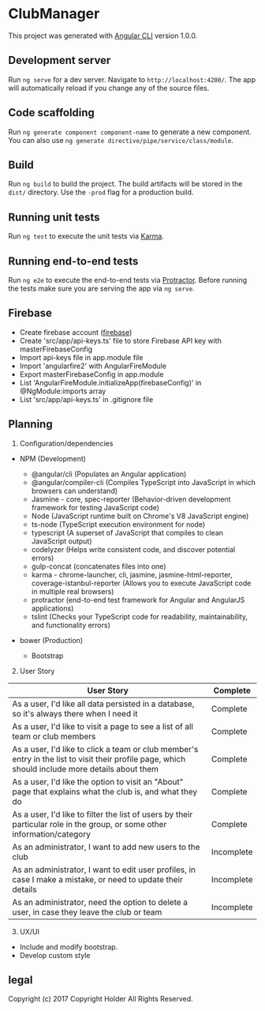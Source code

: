 # ClubManager

This project was generated with [Angular CLI](https://github.com/angular/angular-cli) version 1.0.0.

## Development server

Run `ng serve` for a dev server. Navigate to `http://localhost:4200/`. The app will automatically reload if you change any of the source files.

## Code scaffolding

Run `ng generate component component-name` to generate a new component. You can also use `ng generate directive/pipe/service/class/module`.

## Build

Run `ng build` to build the project. The build artifacts will be stored in the `dist/` directory. Use the `-prod` flag for a production build.

## Running unit tests

Run `ng test` to execute the unit tests via [Karma](https://karma-runner.github.io).

## Running end-to-end tests

Run `ng e2e` to execute the end-to-end tests via [Protractor](http://www.protractortest.org/).
Before running the tests make sure you are serving the app via `ng serve`.

## Firebase
* Create firebase account ([firebase](https://firebase.google.com/))
* Create 'src/app/api-keys.ts' file to store Firebase API key with masterFirebaseConfig
* Import api-keys file in app.module file
* Import 'angularfire2' with AngularFireModule
* Export masterFirebaseConfig in app.module
* List 'AngularFireModule.initializeApp(firebaseConfig)' in @NgModule:imports array
* List 'src/app/api-keys.ts' in .gitignore file

## Planning

1. Configuration/dependencies
  * NPM (Development)
    * @angular/cli (Populates  an Angular application)
    * @angular/compiler-cli (Compiles TypeScript into JavaScript in which browsers can understand)
    * Jasmine - core, spec-reporter  (Behavior-driven development framework for testing JavaScript code)
    * Node (JavaScript runtime built on Chrome's V8 JavaScript engine)
    * ts-node (TypeScript execution environment for node)
    * typescript (A superset of JavaScript that compiles to clean JavaScript output)
    * codelyzer (Helps write consistent code, and discover potential errors)
    * gulp-concat (concatenates files into one)
    * karma - chrome-launcher, cli, jasmine, jasmine-html-reporter, coverage-istanbul-reporter (Allows you to execute JavaScript code in multiple real browsers)
    * protractor (end-to-end test framework for Angular and AngularJS applications)
    * tslint (Checks your TypeScript code for readability, maintainability, and functionality errors)

  * bower (Production)
    * Bootstrap

 2. User Story

  |User Story|Complete|
  |--------------------------------|-----------|
  |As a user, I'd like all data persisted in a database, so it's always there when I need it|Complete|
  |As a user, I'd like to visit a page to see a list of all team or club members|Complete|
  |As a user, I'd like to click a team or club member's entry in the list to visit their profile page, which should include more details about them|Complete|
  |As a user, I'd like the option to visit an "About" page that explains what the club is, and what they do|Complete|
  |As a user, I'd like to filter the list of users by their particular role in the group, or some other information/category|Complete|
  |As an administrator, I want to add new users to the club|Incomplete|
  |As an administrator, I want to edit user profiles, in case I make a mistake, or need to update their details|Incomplete|
  |As an administrator, need the option to delete a user, in case they leave the club or team|Incomplete|

3. UX/UI
  * Include and modify bootstrap.
  * Develop custom style

## legal

Copyright (c) 2017 Copyright Holder All Rights Reserved.
